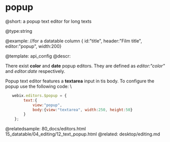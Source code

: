 popup
=============


@short: a popup text editor for long texts 
	

@type:string 

@example:
//for a datatable column
{ id:"title",	header:"Film title", editor:"popup", width:200}

@template:	api_config
@descr:

There exist **color** and **date** popup editors. They are defined as *editor:"color"* and *editor:date* respectively. 

Popup text editor features a **textarea** input in tis body. To configure the popup use the following code: \

~~~js
   webix.editors.$popup = {
        text:{
            view:"popup", 
            body:{view:"textarea", width:250, height:50}
        }
    };
~~~

@relatedsample:
	80_docs/editors.html
    15_datatable/04_editing/12_text_popup.html
@related:
	desktop/editing.md
	
